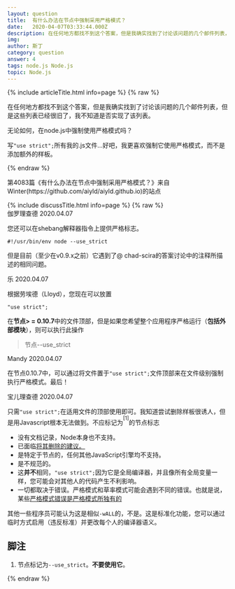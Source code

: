 ```yaml
---
layout: question
title:  有什么办法在节点中强制采用严格模式？
date:   2020-04-07T03:33:44.000Z
description: 在任何地方都找不到这个答案，但是我确实找到了讨论该问题的几个邮件列表，但是这些列表已经很旧了，我不知道是否实现了该列表。无论如何，在node.js中强...
img: 
author: 斯丁
category: question
answer: 4
tags: node.js Node.js
topic: Node.js
---
```

<div class="article-root">
  <div class="article">
    {% include articleTitle.html info=page %}
    {% raw %}
    <div class="article-content"><p><font style="vertical-align: inherit;"><font style="vertical-align: inherit;">在任何地方都找不到这个答案，但是我确实找到了讨论该问题的几个邮件列表，但是这些列表已经很旧了，我不知道是否实现了该列表。</font></font></p>

<p><font style="vertical-align: inherit;"><font style="vertical-align: inherit;">无论如何，在node.js中强制使用严格模式吗？</font></font></p>

<p><font style="vertical-align: inherit;"><font style="vertical-align: inherit;">写</font></font><code>"use strict";</code><font style="vertical-align: inherit;"><font style="vertical-align: inherit;">所有我的.js文件...好吧，我更喜欢强制它使用严格模式，而不是添加额外的样板。</font></font></p></div>
    {% endraw %}
  </div>
  <p class="winter_mark">第4083篇《有什么办法在节点中强制采用严格模式？》来自Winter(https://github.com/aiyld/aiyld.github.io)的站点</p>
  <div class="discuss-wrapper">
    {% include discussTitle.html info=page %}
    {% raw %}
    <div class="discuss-item">
        <div class="discuss-parent">
          <div class="discuss-meta">
            <span class="discuss-user">伽罗理查德</span>
            <span class="discuss-time">2020.04.07</span>
          </div>
          <div class="discuss-comment"><p><font style="vertical-align: inherit;"><font style="vertical-align: inherit;">您还可以在shebang解释器指令上提供严格标志。 </font></font></p>

<pre><code>#!/usr/bin/env node --use_strict
</code></pre>

<p><font style="vertical-align: inherit;"><font style="vertical-align: inherit;">但是目前（至少在v0.9.x之前）它遇到了@ chad-scira的答案讨论中的注释所描述的相同问题。</font></font></p></div>
        </div></div><div class="discuss-item">
        <div class="discuss-parent">
          <div class="discuss-meta">
            <span class="discuss-user">乐</span>
            <span class="discuss-time">2020.04.07</span>
          </div>
          <div class="discuss-comment"><p><font style="vertical-align: inherit;"><font style="vertical-align: inherit;">根据劳埃德（Lloyd），您现在可以放置</font></font></p>

<pre><code>"use strict";
</code></pre>

<p><font style="vertical-align: inherit;"><font style="vertical-align: inherit;">在</font></font><strong><font style="vertical-align: inherit;"><font style="vertical-align: inherit;">节点&gt; = 0.10.7</font></font></strong><font style="vertical-align: inherit;"><font style="vertical-align: inherit;">中的文件顶部</font><font style="vertical-align: inherit;">，但是如果您希望整个应用程序严格运行（</font></font><strong><font style="vertical-align: inherit;"><font style="vertical-align: inherit;">包括外部模块</font></font></strong><font style="vertical-align: inherit;"><font style="vertical-align: inherit;">），则可以执行此操作</font></font></p>

<blockquote>
  <p><font style="vertical-align: inherit;"><font style="vertical-align: inherit;">节点--use_strict</font></font></p>
</blockquote></div>
        </div></div><div class="discuss-item">
        <div class="discuss-parent">
          <div class="discuss-meta">
            <span class="discuss-user">Mandy</span>
            <span class="discuss-time">2020.04.07</span>
          </div>
          <div class="discuss-comment"><p><font style="vertical-align: inherit;"><font style="vertical-align: inherit;">在节点0.10.7中，可以通过将文件置于</font></font><code>"use strict";</code><font style="vertical-align: inherit;"><font style="vertical-align: inherit;">文件顶部来</font><font style="vertical-align: inherit;">在文件级别强制执行严格模式</font><font style="vertical-align: inherit;">。</font><font style="vertical-align: inherit;">最后！</font></font></p></div>
        </div></div><div class="discuss-item">
        <div class="discuss-parent">
          <div class="discuss-meta">
            <span class="discuss-user">宝儿理查德</span>
            <span class="discuss-time">2020.04.07</span>
          </div>
          <div class="discuss-comment"><p><font style="vertical-align: inherit;"><font style="vertical-align: inherit;">只需</font></font><code>"use strict";</code><font style="vertical-align: inherit;"><font style="vertical-align: inherit;">在适用文件的顶部</font><font style="vertical-align: inherit;">使用即可</font><font style="vertical-align: inherit;">。</font><font style="vertical-align: inherit;">我知道尝试删除样板很诱人，但是用Javascript根本无法做到。</font><font style="vertical-align: inherit;">不应标记为</font><sup><font style="vertical-align: inherit;">[1]</font></sup><font style="vertical-align: inherit;">的节点标志</font></font><sup><font style="vertical-align: inherit;"></font></sup></p>

<ul>
<li><font style="vertical-align: inherit;"><font style="vertical-align: inherit;">没有文档记录，Node本身也不支持。</font></font></li>
<li><font style="vertical-align: inherit;"><font style="vertical-align: inherit;">已面临</font></font><a href="https://github.com/nodejs/node/issues/6429" rel="noreferrer"><font style="vertical-align: inherit;"><font style="vertical-align: inherit;">将其删除的建议。</font></font></a></li>
<li><font style="vertical-align: inherit;"><font style="vertical-align: inherit;">是特定于节点的，任何其他JavaScript引擎均不支持。</font></font></li>
<li><font style="vertical-align: inherit;"><font style="vertical-align: inherit;">是不规范的。</font></font></li>
<li><font style="vertical-align: inherit;"><font style="vertical-align: inherit;">这</font></font><strong><font style="vertical-align: inherit;"><font style="vertical-align: inherit;">并不</font></font></strong><font style="vertical-align: inherit;"><font style="vertical-align: inherit;">相同，</font></font><code>"use strict";</code><font style="vertical-align: inherit;"><font style="vertical-align: inherit;">因为它是全局编译器，并且像所有全局变量一样，您可能会对其他人的代码产生不利影响。</font></font></li>
<li><font style="vertical-align: inherit;"><font style="vertical-align: inherit;">一切都取决于错误。</font><font style="vertical-align: inherit;">严格模式和草率模式可能会遇到不同的错误。</font><font style="vertical-align: inherit;">也就是说，某些</font></font><a href="https://bugzilla.mozilla.org/show_bug.cgi?id=1041128" rel="noreferrer"><font style="vertical-align: inherit;"><font style="vertical-align: inherit;">严格模式错误是严格模式所独有的</font></font></a></li>
</ul>

<p><font style="vertical-align: inherit;"><font style="vertical-align: inherit;">其他一些程序员可能认为这是相似</font></font><code>-wALL</code><font style="vertical-align: inherit;"><font style="vertical-align: inherit;">的，不是。</font><font style="vertical-align: inherit;">这是标准化功能，您可以通过临时方式启用（违反标准）并更改每个人的编译器语义。</font></font></p>

<h2><font style="vertical-align: inherit;"><font style="vertical-align: inherit;">脚注</font></font></h2>

<ol>
<li><font style="vertical-align: inherit;"><font style="vertical-align: inherit;">节点标记为</font></font><code>--use_strict</code><font style="vertical-align: inherit;"><font style="vertical-align: inherit;">。</font></font><strong><font style="vertical-align: inherit;"><font style="vertical-align: inherit;">不要使用它</font></font></strong><font style="vertical-align: inherit;"><font style="vertical-align: inherit;">。</font></font></li>
</ol></div>
        </div></div>
    {% endraw %}
  </div>
<div>
